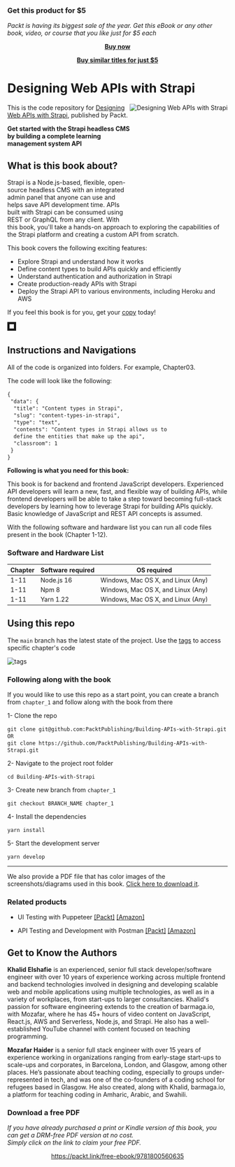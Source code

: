 
### Get this product for $5

<i>Packt is having its biggest sale of the year. Get this eBook or any other book, video, or course that you like just for $5 each</i>


<b><p align='center'>[Buy now](https://packt.link/9781800560635)</p></b>


<b><p align='center'>[Buy similar titles for just $5](https://subscription.packtpub.com/search)</p></b>


# Designing Web APIs with Strapi

<a href="https://www.packtpub.com/product/designing-web-apis-with-strapi/9781800560635?utm_source=github&utm_medium=repository&utm_campaign=9781800560635"><img src="https://static.packt-cdn.com/products/9781800560635/cover/smaller" alt="Designing Web APIs with Strapi" height="256px" align="right"></a>

This is the code repository for [Designing Web APIs with Strapi](https://www.packtpub.com/product/designing-web-apis-with-strapi/9781800560635?utm_source=github&utm_medium=repository&utm_campaign=9781800560635), published by Packt.

**Get started with the Strapi headless CMS by building a complete learning management system API**

## What is this book about?
Strapi is a Node.js-based, flexible, open-source headless CMS with an integrated admin panel that anyone can use and helps save API development time. APIs built with Strapi can be consumed using REST or GraphQL from any client. With this book, you'll take a hands-on approach to exploring the capabilities of the Strapi platform and creating a custom API from scratch.

This book covers the following exciting features:
* Explore Strapi and understand how it works
* Define content types to build APIs quickly and efficiently
* Understand authentication and authorization in Strapi
* Create production-ready APIs with Strapi
* Deploy the Strapi API to various environments, including Heroku and AWS

If you feel this book is for you, get your [copy](https://www.amazon.com/dp/180056063X) today!

<a href="https://www.packtpub.com/?utm_source=github&utm_medium=banner&utm_campaign=GitHubBanner"><img src="https://raw.githubusercontent.com/PacktPublishing/GitHub/master/GitHub.png" 
alt="https://www.packtpub.com/" border="5" /></a>


## Instructions and Navigations
All of the code is organized into folders. For example, Chapter03.

The code will look like the following:
```
{
 "data": {
  "title": "Content types in Strapi",
  "slug": "content-types-in-strapi",
  "type": "text",
  "contents": "Content types in Strapi allows us to
  define the entities that make up the api",
  "classroom": 1
 }
}
```

**Following is what you need for this book:**

This book is for backend and frontend JavaScript developers. Experienced API developers will learn a new, fast, and flexible way of building APIs, while frontend developers will be able to take a step toward becoming full-stack developers by learning how to leverage Strapi for building APIs quickly. Basic knowledge of JavaScript and REST API concepts is assumed.

With the following software and hardware list you can run all code files present in the book (Chapter 1-12).

### Software and Hardware List

| Chapter  | Software required                   | OS required                        |
| -------- | ------------------------------------| -----------------------------------|
| 1-11     | Node.js 16                          | Windows, Mac OS X, and Linux (Any) |
| 1-11     | Npm 8                               | Windows, Mac OS X, and Linux (Any) |
| 1-11     | Yarn 1.22                           | Windows, Mac OS X, and Linux (Any) |


## Using this repo

The `main` branch has the latest state of the project. Use the [tags](https://github.com/PacktPublishing/Building-APIs-with-Strapi/tags) to access specific chapter's code

<img width="1044" alt="tags" src="https://user-images.githubusercontent.com/3861725/147523326-1170e96c-832c-405a-ac9b-33bfed2bc1e1.png">

### Following along with the book

If you would like to use this repo as a start point, you can create a branch from `chapter_1` and follow along with the book from there

1- Clone the repo

```shell
git clone git@github.com:PacktPublishing/Building-APIs-with-Strapi.git
OR
git clone https://github.com/PacktPublishing/Building-APIs-with-Strapi.git
```

2- Navigate to the project root folder

```shell
cd Building-APIs-with-Strapi
```

3- Create new branch from `chapter_1`

```shell
git checkout BRANCH_NAME chapter_1
```

4- Install the dependencies

```shell
yarn install
```

5- Start the development server

```shell
yarn develop
```

<hr>

We also provide a PDF file that has color images of the screenshots/diagrams used in this book. [Click here to download it](https://static.packt-cdn.com/downloads/9781800560635_ColorImages.pdf).


### Related products <Other books you may enjoy>
* UI Testing with Puppeteer [[Packt]](https://www.packtpub.com/product/ui-testing-with-puppeteer/9781800206786?utm_source=github&utm_medium=repository&utm_campaign=9781800206786) [[Amazon]](https://www.amazon.com/dp/180020678X)

* API Testing and Development with Postman [[Packt]](https://www.packtpub.com/product/api-testing-and-development-with-postman/9781800569201?utm_source=github&utm_medium=repository&utm_campaign=9781800569201) [[Amazon]](https://www.amazon.com/dp/1800569203)

## Get to Know the Authors
**Khalid Elshafie**
is an experienced, senior full stack developer/software engineer with over 10 years of experience working across multiple frontend and backend technologies involved in designing and developing scalable web and mobile applications using multiple technologies, as well as in a variety of workplaces, from start-ups to larger consultancies. Khalid's passion for software engineering extends to the creation of barmaga.io, with Mozafar, where he has 45+ hours of video content on JavaScript, React.js, AWS and Serverless, Node.js, and Strapi. He also has a well-established YouTube channel with content focused on teaching programming. 

**Mozafar Haider**
is a senior full stack engineer with over 15 years of experience working in organizations ranging from early-stage start-ups to scale-ups and corporates, in Barcelona, London, and Glasgow, among other places. He’s passionate about teaching coding, especially to groups under-represented in tech, and was one of the co-founders of a coding school for refugees based in Glasgow. He also created, along with Khalid, barmaga.io, a platform for teaching coding in Amharic, Arabic, and Swahili.


### Download a free PDF

 <i>If you have already purchased a print or Kindle version of this book, you can get a DRM-free PDF version at no cost.<br>Simply click on the link to claim your free PDF.</i>
<p align="center"> <a href="https://packt.link/free-ebook/9781800560635">https://packt.link/free-ebook/9781800560635 </a> </p>
